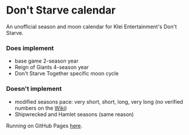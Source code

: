 # Don't Starve calendar
An unofficial season and moon calendar for Klei Entertainment's Don't Starve.
### Does implement
- base game 2-season year
- Reign of Giants 4-season year
- Don't Starve Together specific moon cycle
### Doesn't implement
- modified seasons pace: very short, short, long, very long (no verified numbers on the [Wiki](https://dontstarve.fandom.com))
- Shipwrecked and Hamlet seasons (same reason)

Running on GitHub Pages [here](https://xetoile.github.io/DoNotStarve/).
